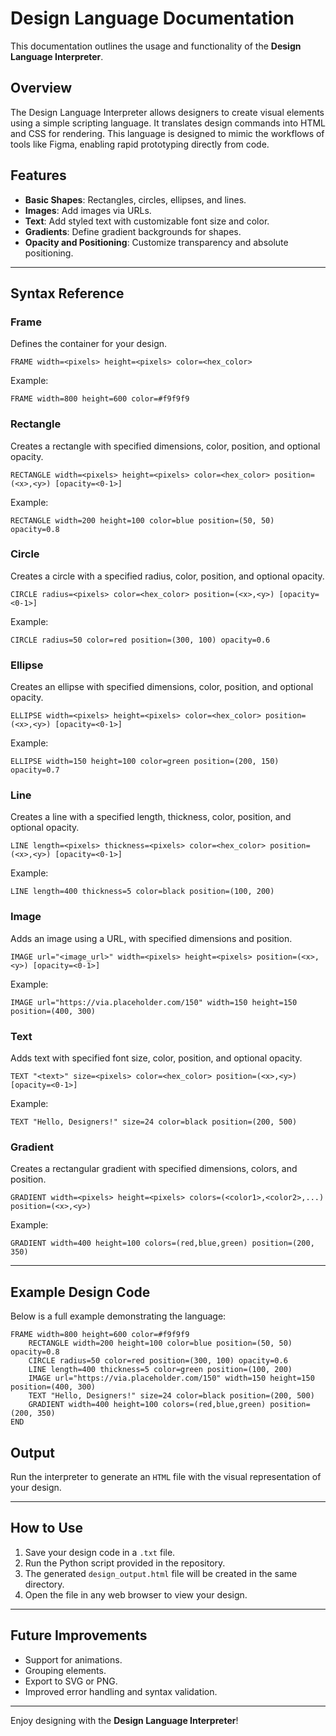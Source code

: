 # Design Language Documentation

This documentation outlines the usage and functionality of the **Design Language Interpreter**.

## Overview
The Design Language Interpreter allows designers to create visual elements using a simple scripting language. It translates design commands into HTML and CSS for rendering. This language is designed to mimic the workflows of tools like Figma, enabling rapid prototyping directly from code.

## Features
- **Basic Shapes**: Rectangles, circles, ellipses, and lines.
- **Images**: Add images via URLs.
- **Text**: Add styled text with customizable font size and color.
- **Gradients**: Define gradient backgrounds for shapes.
- **Opacity and Positioning**: Customize transparency and absolute positioning.

---

## Syntax Reference

### Frame
Defines the container for your design.

```
FRAME width=<pixels> height=<pixels> color=<hex_color>
```

Example:
```
FRAME width=800 height=600 color=#f9f9f9
```

### Rectangle
Creates a rectangle with specified dimensions, color, position, and optional opacity.

```
RECTANGLE width=<pixels> height=<pixels> color=<hex_color> position=(<x>,<y>) [opacity=<0-1>]
```

Example:
```
RECTANGLE width=200 height=100 color=blue position=(50, 50) opacity=0.8
```

### Circle
Creates a circle with a specified radius, color, position, and optional opacity.

```
CIRCLE radius=<pixels> color=<hex_color> position=(<x>,<y>) [opacity=<0-1>]
```

Example:
```
CIRCLE radius=50 color=red position=(300, 100) opacity=0.6
```

### Ellipse
Creates an ellipse with specified dimensions, color, position, and optional opacity.

```
ELLIPSE width=<pixels> height=<pixels> color=<hex_color> position=(<x>,<y>) [opacity=<0-1>]
```

Example:
```
ELLIPSE width=150 height=100 color=green position=(200, 150) opacity=0.7
```

### Line
Creates a line with a specified length, thickness, color, position, and optional opacity.

```
LINE length=<pixels> thickness=<pixels> color=<hex_color> position=(<x>,<y>) [opacity=<0-1>]
```

Example:
```
LINE length=400 thickness=5 color=black position=(100, 200)
```

### Image
Adds an image using a URL, with specified dimensions and position.

```
IMAGE url="<image_url>" width=<pixels> height=<pixels> position=(<x>,<y>) [opacity=<0-1>]
```

Example:
```
IMAGE url="https://via.placeholder.com/150" width=150 height=150 position=(400, 300)
```

### Text
Adds text with specified font size, color, position, and optional opacity.

```
TEXT "<text>" size=<pixels> color=<hex_color> position=(<x>,<y>) [opacity=<0-1>]
```

Example:
```
TEXT "Hello, Designers!" size=24 color=black position=(200, 500)
```

### Gradient
Creates a rectangular gradient with specified dimensions, colors, and position.

```
GRADIENT width=<pixels> height=<pixels> colors=(<color1>,<color2>,...) position=(<x>,<y>)
```

Example:
```
GRADIENT width=400 height=100 colors=(red,blue,green) position=(200, 350)
```

---

## Example Design Code
Below is a full example demonstrating the language:

```
FRAME width=800 height=600 color=#f9f9f9
    RECTANGLE width=200 height=100 color=blue position=(50, 50) opacity=0.8
    CIRCLE radius=50 color=red position=(300, 100) opacity=0.6
    LINE length=400 thickness=5 color=green position=(100, 200)
    IMAGE url="https://via.placeholder.com/150" width=150 height=150 position=(400, 300)
    TEXT "Hello, Designers!" size=24 color=black position=(200, 500)
    GRADIENT width=400 height=100 colors=(red,blue,green) position=(200, 350)
END
```

## Output
Run the interpreter to generate an `HTML` file with the visual representation of your design.

---

## How to Use
1. Save your design code in a `.txt` file.
2. Run the Python script provided in the repository.
3. The generated `design_output.html` file will be created in the same directory.
4. Open the file in any web browser to view your design.

---

## Future Improvements
- Support for animations.
- Grouping elements.
- Export to SVG or PNG.
- Improved error handling and syntax validation.

---

Enjoy designing with the **Design Language Interpreter**!

